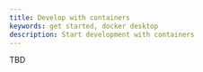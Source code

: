 ```yaml
---
title: Develop with containers
keywords: get started, docker desktop
description: Start development with containers
---
```


TBD